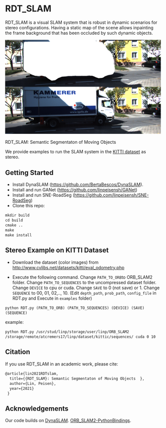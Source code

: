 # RDT_SLAM

RDT_SLAM is a visual SLAM system that is robust in dynamic scenarios for stereo configurations. Having a static map of the scene allows inpainting the frame background that has been occluded by such dynamic objects.

<img src="s07_000637.png" width="900px"/>

RDT_SLAM: Semantic Segmentaton of Moving Objects   

We provide examples to run the SLAM system in the [KITTI dataset](http://www.cvlibs.net/datasets/kitti/eval_odometry.php) as stereo.


## Getting Started
- Install DynaSLAM (https://github.com/BertaBescos/DynaSLAM).
- Install and run GANet (https://github.com/linpeisensh/GANet)
- Install and run SNE-RoadSeg (https://github.com/linpeisensh/SNE-RoadSeg)
- Clone this repo:
```
mkdir build
cd build
cmake ..
make
make install
```

## Stereo Example on KITTI Dataset
- Download the dataset (color images) from http://www.cvlibs.net/datasets/kitti/eval_odometry.php 

- Execute the following command. Change `PATH_TO_ORB`to ORB_SLAM2 folder. Change `PATH_TO_SEQUENCES` to the uncompressed dataset folder. Change `DEVICE` to cpu or cuda. Change `SAVE` to 0 (not save) or 1. Change `SEQUENCE` to 00, 01, 02,.., 10. 
(Edit `depth_path`, `prob_path`, `config_file` in RDT.py and Execute in `examples` folder)
```
python RDT.py (PATH_TO_ORB) (PATH_TO_SEQUENCES) (DEVICE) (SAVE) (SEQUENCE) 
```
example:
```
python RDT.py /usr/stud/linp/storage/user/linp/ORB_SLAM2 /storage/remote/atcremers17/linp/dataset/kittic/sequences/ cuda 0 10
```

## Citation

If you use RDT_SLAM in an academic work, please cite:

    @article{lin2021RDTslam,
      title={{RDT_SLAM}: Semantic Segmentaton of Moving Objects  },
      author={Lin, Peisen},
      year={2021}
     }

## Acknowledgements
Our code builds on [DynaSLAM](https://github.com/BertaBescos/DynaSLAM). [ORB_SLAM2-PythonBindings](https://github.com/jskinn/ORB_SLAM2-PythonBindings).

